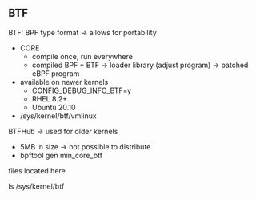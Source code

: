 ## BTF

BTF: BPF type format -> allows for portability
- CORE
  - compile once, run everywhere
  - compiled BPF + BTF -> loader library (adjust program) -> patched eBPF program
- available on newer kernels
  - CONFIG_DEBUG_INFO_BTF=y
  - RHEL 8.2+
  - Ubuntu 20.10
- /sys/kernel/btf/vmlinux


BTFHub -> used for older kernels
- 5MB in size -> not possible to distribute
- bpftool gen min_core_btf


files located here

ls /sys/kernel/btf